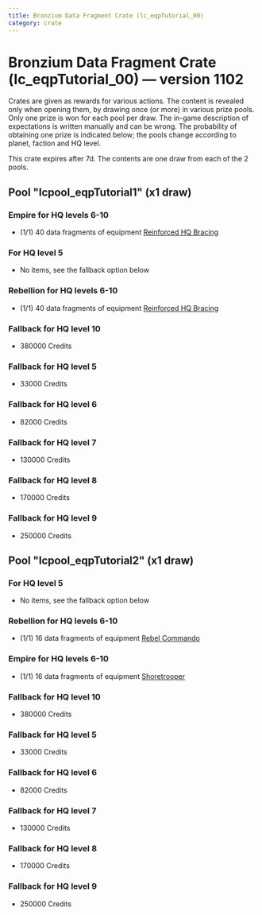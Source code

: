 ```yaml
---
title: Bronzium Data Fragment Crate (lc_eqpTutorial_00)
category: crate
---
```


# Bronzium Data Fragment Crate (lc_eqpTutorial_00) — version 1102

Crates are given as rewards for various actions. The content is revealed only when opening them, by drawing once (or more) in various prize pools. Only one prize is won for each pool per draw. The in-game description of expectations is written manually and can be wrong. The probability of obtaining one prize is indicated below; the pools change according to planet, faction and HQ level.

This crate expires after 7d. The contents are one draw from each of the 2 pools.

## Pool "lcpool_eqpTutorial1" (x1 draw)

### Empire for HQ levels 6-10

  * (1/1) 40 data fragments of equipment [Reinforced HQ Bracing](eqpEmpireHQHealth)

### For HQ level 5

  * No items, see the fallback option below

### Rebellion for HQ levels 6-10

  * (1/1) 40 data fragments of equipment [Reinforced HQ Bracing](eqpRebelHQHealth)

### Fallback for HQ level 10

  * 380000 Credits

### Fallback for HQ level 5

  * 33000 Credits

### Fallback for HQ level 6

  * 82000 Credits

### Fallback for HQ level 7

  * 130000 Credits

### Fallback for HQ level 8

  * 170000 Credits

### Fallback for HQ level 9

  * 250000 Credits

## Pool "lcpool_eqpTutorial2" (x1 draw)

### For HQ level 5

  * No items, see the fallback option below

### Rebellion for HQ levels 6-10

  * (1/1) 16 data fragments of equipment [Rebel Commando](eqpRebelPentagonSoldier)

### Empire for HQ levels 6-10

  * (1/1) 16 data fragments of equipment [Shoretrooper](eqpEmpirePentagonTrooper)

### Fallback for HQ level 10

  * 380000 Credits

### Fallback for HQ level 5

  * 33000 Credits

### Fallback for HQ level 6

  * 82000 Credits

### Fallback for HQ level 7

  * 130000 Credits

### Fallback for HQ level 8

  * 170000 Credits

### Fallback for HQ level 9

  * 250000 Credits